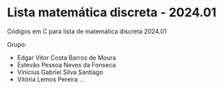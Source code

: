 # Lista matemática discreta - 2024.01
Códigos em C para lista de matemática discreta 2024.01

Grupo:

- Edgar Vitor Costa Barros de Moura
- Estevão Pessoa Neves da Fonseca
- Vinícius Gabriel Silva Santiago
- Vitória Lemos Pereira ...

